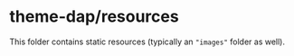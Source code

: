 # theme-dap/resources

This folder contains static resources (typically an `"images"` folder as well).
